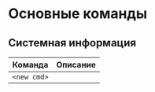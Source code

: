 # Основные команды

## Системная информация

|   Команда   |     Описание      |
| ----------- | ----------------- |
| `<new cmd>` | <new descroption> |


